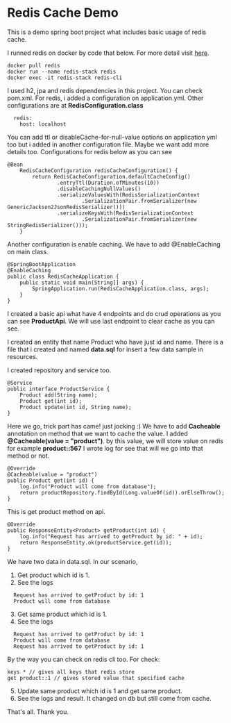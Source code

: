 # Redis Cache Demo

This is a demo spring boot project what includes basic usage of redis cache. 

I runned redis on docker by code that below. For more detail visit [here](https://redis.io/docs/stack/get-started/install/docker/).
```
docker pull redis 
docker run --name redis-stack redis
docker exec -it redis-stack redis-cli
```

I used h2, jpa and redis dependencies in this project. You can check pom.xml. For redis, 
i added a configuration on application.yml. Other configurations are at **RedisConfiguration.class**
```
  redis:
    host: localhost
```
You can add ttl or disableCache-for-null-value options on application yml too 
but i added in another configuration file. Maybe we want add more details too.
Configurations for redis below as you can see
```
@Bean
    RedisCacheConfiguration redisCacheConfiguration() {
        return RedisCacheConfiguration.defaultCacheConfig()
                .entryTtl(Duration.ofMinutes(10))
                .disableCachingNullValues()
                .serializeValuesWith(RedisSerializationContext
                        .SerializationPair.fromSerializer(new GenericJackson2JsonRedisSerializer()))
                .serializeKeysWith(RedisSerializationContext
                        .SerializationPair.fromSerializer(new StringRedisSerializer()));
    }
```
Another configuration is enable caching. We have to add @EnableCaching on main class.
```
@SpringBootApplication
@EnableCaching
public class RedisCacheApplication {
	public static void main(String[] args) {
		SpringApplication.run(RedisCacheApplication.class, args);
	}
}
```
I created a basic api what have 4 endpoints and do crud operations as you can see **ProductApi**.
We will use last endpoint to clear cache as you can see.
 
I created an entity that name Product who have just id and name. There is a file 
that i created and named **data.sql** for insert a few data sample in resources.

I created repository and service too. 
```
@Service
public interface ProductService {
    Product add(String name);
    Product get(int id);
    Product update(int id, String name);
}
```
Here we go, trick part has came! just jocking :) We have to add **Cacheable** annotation on method 
that we want to cache the value. I added **@Cacheable(value = "product")**.
by this value, we will store value on redis for example **product::567**
I wrote log for see that will we go into that method or not.
```
@Override
@Cacheable(value = "product")
public Product get(int id) {
    log.info("Product will come from database");
    return productRepository.findById(Long.valueOf(id)).orElseThrow();
}
```
This is get product method on api. 
```
@Override
public ResponseEntity<Product> getProduct(int id) {
    log.info("Request has arrived to getProduct by id: " + id);
    return ResponseEntity.ok(productService.get(id));
}
```
We have two data in data.sql.
In our scenario,
1. Get product which id is 1.
2. See the logs 
```
  Request has arrived to getProduct by id: 1
  Product will come from database
```
3. Get same product which id is 1.
4. See the logs 
```
  Request has arrived to getProduct by id: 1
  Product will come from database
  Request has arrived to getProduct by id: 1
```
By the way you can check on redis cli too. For check: 
```
keys * // gives all keys that redis store
get product::1 // gives stored value that specified cache
```
5. Update same product which id is 1 and get same product.
6. See the logs and result. It changed on db but still come from cache.

That's all.
Thank you.








